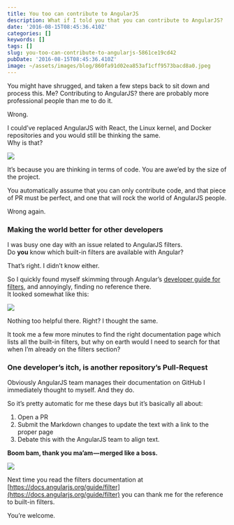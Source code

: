 ```yaml
---
title: You too can contribute to AngularJS
description: What if I told you that you can contribute to AngularJS?
date: '2016-08-15T08:45:36.410Z'
categories: []
keywords: []
tags: []
slug: you-too-can-contribute-to-angularjs-5861ce19cd42
pubDate: '2016-08-15T08:45:36.410Z'
image: ~/assets/images/blog/860fa91d02ea853af1cff9573bacd8a0.jpeg
---
```


You might have shrugged, and taken a few steps back to sit down and process this. Me? Contributing to AngularJS? there are probably more professional people than me to do it.

Wrong.

I could’ve replaced AngularJS with React, the Linux kernel, and Docker repositories and you would still be thinking the same.  
Why is that?

![](/images/blog/1__GTm7QX2fwJ__1dh0__AXjLCw.png)

It’s because you are thinking in terms of code. You are awe’ed by the size of the project.

You automatically assume that you can only contribute code, and that piece of PR must be perfect, and one that will rock the world of AngularJS people.

Wrong again.

### Making the world better for other developers

I was busy one day with an issue related to AngularJS filters.  
Do **you** know which built-in filters are available with Angular?

That’s right. I didn’t know either.

So I quickly found myself skimming through Angular’s [developer guide for filters](https://docs.angularjs.org/guide/filter), and annoyingly, finding no reference there.  
It looked somewhat like this:

![](/images/blog/1__VUxwoyXG3k7qoCdDmkVv4A.png)

Nothing too helpful there. Right? I thought the same.

It took me a few more minutes to find the right documentation page which lists all the built-in filters, but why on earth would I need to search for that when I’m already on the filters section?

### One developer’s itch, is another repository’s Pull-Request

Obviously AngularJS team manages their documentation on GitHub I immediately thought to myself. And they do.

So it’s pretty automatic for me these days but it’s basically all about:

1.  Open a PR
2.  Submit the Markdown changes to update the text with a link to the proper page
3.  Debate this with the AngularJS team to align text.

**Boom bam, thank you ma’am — merged like a boss.**

![](/images/blog/1__V8fsF6hakwDCYGYH1__unBg.png)

Next time you read the filters documentation at [https://docs.angularjs.org/guide/filter](https://docs.angularjs.org/guide/filter) you can thank me for the reference to built-in filters.

You’re welcome.